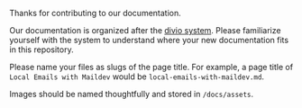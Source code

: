 Thanks for contributing to our documentation.

Our documentation is organized after the [divio system](https://documentation.divio.com/introduction/).  Please familiarize yourself with the system to understand where your new documentation fits in this repository.

Please name your files as slugs of the page title.  For example, a page title of `Local Emails with Maildev` would be `local-emails-with-maildev.md`.

Images should be named thoughtfully and stored in `/docs/assets`.